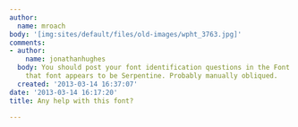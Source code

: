 ```yaml
---
author:
  name: mroach
body: '[img:sites/default/files/old-images/wpht_3763.jpg]'
comments:
- author:
    name: jonathanhughes
  body: You should post your font identification questions in the Font ID forum, but
    that font appears to be Serpentine. Probably manually obliqued.
  created: '2013-03-14 16:37:07'
date: '2013-03-14 16:17:20'
title: Any help with this font?

---
```

